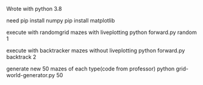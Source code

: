 Wrote with python 3.8

need 
pip install numpy
pip install matplotlib

execute with randomgrid mazes with liveplotting
python forward.py random 1

execute with backtracker mazes without liveplotting
python forward.py backtrack 2

generate new 50 mazes of each type(code from professor)
python grid-world-generator.py 50
